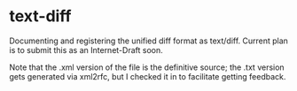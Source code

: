 text-diff
=========

Documenting and registering the unified diff format as text/diff. Current
plan is to submit this as an Internet-Draft soon.

Note that the .xml version of the file is the definitive source; the .txt
version gets generated via xml2rfc, but I checked it in to facilitate getting
feedback.
